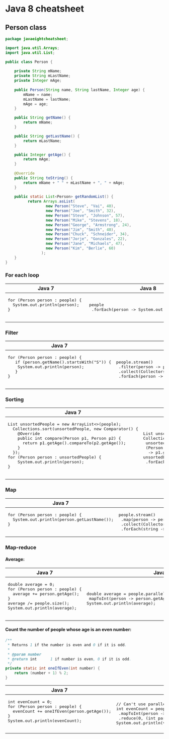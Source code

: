 # Java 8 cheatsheet

## Person class

```java
package javaeightcheatsheet;

import java.util.Arrays;
import java.util.List;

public class Person {
	
	private String mName;
	private String mLastName;
	private Integer mAge;
	
	public Person(String name, String lastName, Integer age) {
		mName = name;
		mLastName = lastName;
		mAge = age;
	}

	public String getName() {
		return mName;
	}

	public String getLastName() {
		return mLastName;
	}

	public Integer getAge() {
		return mAge;
	}
	
	@Override
	public String toString() {
		return mName + " " + mLastName + ", " + mAge;
	}
	
	public static List<Person> getRandomList() {
		  return Arrays.asList(
			      new Person("Steve", "Vai", 40),
			      new Person("Joe", "Smith", 32),
			      new Person("Steve", "Johnson", 57),
			      new Person("Mike", "Stevens", 18),
			      new Person("George", "Armstrong", 24),
			      new Person("Jim", "Smith", 40),
			      new Person("Chuck", "Schneider", 34),
			      new Person("Jorje", "Gonzales", 22),
			      new Person("Jane", "Michaels", 47),
			      new Person("Kim", "Berlie", 60)
			    );
	}
}
```

### For each loop
<table>
<thead>
<tr>
  <th>Java 7</th>
  <th>Java 8</th>
</tr>
</thead>
<tbody>
<tr>
  <td>
  <pre>for (Person person : people) { <br> &nbsp;System.out.println(person);<br>}  
  </pre>
  </td>
  <td><pre>people<br>&nbsp;.forEach(person -> System.out.println(person));</pre></td>
</tr>

</tbody>
</table>

### Filter
<table>
<thead>
<tr>
  <th>Java 7</th>
  <th>Java 8</th>
</tr>
</thead>
<tbody>
<tr>
  <td>
  <pre>for (Person person : people) {<br> &nbsp; if (person.getName().startsWith("S")) {<br> &nbsp; &nbsp;System.out.println(person);<br> &nbsp; }<br>}  
  </pre>
  </td>
  <td><pre>people.stream()<br>&nbsp;.filter(person -> person.getName().startsWith("S"))<br>&nbsp;.collect(Collectors.toList())<br>&nbsp;.forEach(person -> System.out.println(person));</pre></td>
</tr>

</tbody>
</table>

### Sorting
<table>
<thead>
<tr>
  <th>Java 7</th>
  <th>Java 8</th>
</tr>
</thead>
<tbody>
<tr>
  <td>
  <pre>List<Person> unsortedPeople = new ArrayList<>(people);<br>&nbsp;&nbsp;Collections.sort(unsortedPeople, new Comparator<Person>() {<br>&nbsp;&nbsp;&nbsp;&nbsp;@Override<br>&nbsp;&nbsp;&nbsp;&nbsp;public int compare(Person p1, Person p2) {<br>&nbsp;&nbsp;&nbsp;&nbsp;&nbsp;&nbsp;return p1.getAge().compareTo(p2.getAge());<br>&nbsp;&nbsp;&nbsp;&nbsp;}<br>&nbsp;&nbsp;});
for (Person person : unsortedPeople) {
&nbsp;&nbsp;&nbsp;&nbsp;System.out.println(person);
} 
  </pre>
  </td>
  <td><pre>List<Person> unsortedPeople = new ArrayList<>(people);
Collections.sort(<br>&nbsp;unsortedPeople,<br>&nbsp;(Person p1, Person p2)<br>&nbsp;&nbsp;-> p1.getAge().compareTo(p2.getAge()));
unsortedPeople<br>&nbsp;.forEach(person -> System.out.println(person));</pre></td>
</tr>

</tbody>
</table>

### Map
<table>
<thead>
<tr>
  <th>Java 7</th>
  <th>Java 8</th>
</tr>
</thead>
<tbody>
<tr>
  <td>
  <pre>for (Person person : people) {<br>&nbsp;&nbsp;System.out.println(person.getLastName());
}
  </pre>
  </td>
  <td><pre>people.stream()<br>&nbsp;.map(person -> person.getLastName())<br>&nbsp;.collect(Collectors.toList())<br>&nbsp;.forEach(string -> System.out.println(string));</pre></td>
</tr>

</tbody>
</table>

### Map-reduce
#### Average:
<table>
<thead>
<tr>
  <th>Java 7</th>
  <th>Java 8</th>
</tr>
</thead>
<tbody>
<tr>
  <td>
  <pre>double average = 0;
for (Person person : people) {
&nbsp;&nbsp;average += person.getAge();
}
average /= people.size();
System.out.println(average);
  </pre>
  </td>
  <td><pre>double average = people.parallelStream().<br>&nbsp;mapToInt(person -> person.getAge()).average().getAsDouble();
System.out.println(average);</pre></td>
</tr>

</tbody>
</table>

#### Count the number of people whose age is an even number:
```java
/**
 * Returns 1 if the number is even and 0 if it is odd.
 * 
 * @param number
 * @return int		1 if number is even, 0 if it is odd.
 */
private static int oneIfEven(int number) {
	return (number + 1) % 2;
}
```

<table>
<thead>
<tr>
  <th>Java 7</th>
  <th>Java 8</th>
</tr>
</thead>
<tbody>
<tr>
  <td>
  <pre>int evenCount = 0;
for (Person person : people) {
&nbsp;&nbsp;evenCount += oneIfEven(person.getAge());
}
System.out.println(evenCount);
  </pre>
  </td>
  <td><pre>// Can't use parallel stream here
int evenCount = people.stream()<br>&nbsp;.mapToInt(person -> person.getAge())<br>&nbsp;.reduce(0, (int partialCount, int age) -> partialCount + oneIfEven(age));
System.out.println(venCount);</pre></td>
</tr>

</tbody>
</table>
